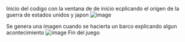 Inicio del codigo con la ventana de de inicio ecplicando el origen de la guerra de estados unidos y japon 
![image](https://github.com/user-attachments/assets/a4aa6f8d-01cd-42ac-a80a-f3181217777d)

Se genera una imagen cuando se hacierta un barco explicando algun acontecimiento 
![image](https://github.com/user-attachments/assets/20a0de5c-8322-4746-89a3-b43fa0ce0742)
Fin del juego 
